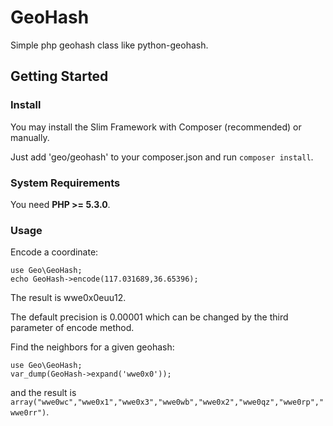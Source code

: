 # GeoHash

Simple php geohash class like python-geohash.


## Getting Started

### Install
You may install the Slim Framework with Composer (recommended) or manually.

Just add 'geo/geohash' to your composer.json and run `composer install`.

### System Requirements
You need **PHP >= 5.3.0**.

### Usage
Encode a coordinate:

    use Geo\GeoHash;
    echo GeoHash->encode(117.031689,36.65396);

The result is wwe0x0euu12.

The default precision is 0.00001 which can be changed by the third parameter
of encode method.

Find the neighbors for a given geohash:

    use Geo\GeoHash;
    var_dump(GeoHash->expand('wwe0x0'));

and the result is `array("wwe0wc","wwe0x1","wwe0x3","wwe0wb","wwe0x2","wwe0qz","wwe0rp","wwe0rr")`.
